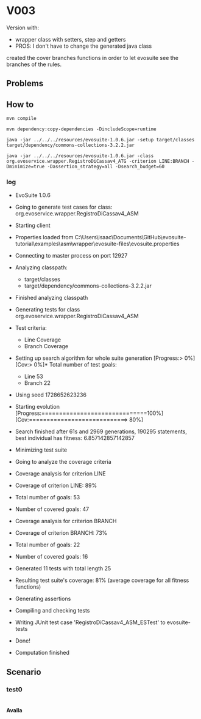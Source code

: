 # V003

Version with:
- wrapper class with setters, step and getters
- PROS: I don't have to change the generated java class

created the cover branches functions in order to let evosuite see the branches of the rules.

## Problems


## How to
```shell
mvn compile
```
```shell
mvn dependency:copy-dependencies -DincludeScope=runtime
```
```shell
java -jar ../../../resources/evosuite-1.0.6.jar -setup target/classes target/dependency/commons-collections-3.2.2.jar
```
```shell
java -jar ../../../resources/evosuite-1.0.6.jar -class org.evoservice.wrapper.RegistroDiCassav4_ATG -criterion LINE:BRANCH -Dminimize=true -Dassertion_strategy=all -Dsearch_budget=60
```

### log
* EvoSuite 1.0.6
* Going to generate test cases for class: org.evoservice.wrapper.RegistroDiCassav4_ASM
* Starting client
* Properties loaded from C:\Users\isaac\Documents\GitHub\evosuite-tutorial\examples\asm\wrapper\evosuite-files\evosuite.properties
* Connecting to master process on port 12927
* Analyzing classpath:
  - target/classes
  - target/dependency/commons-collections-3.2.2.jar
* Finished analyzing classpath
* Generating tests for class org.evoservice.wrapper.RegistroDiCassav4_ASM
* Test criteria:
  - Line Coverage
  - Branch Coverage
* Setting up search algorithm for whole suite generation
  [Progress:>                             0%] [Cov:>                                  0%]* Total number of test goals:
  - Line 53
  - Branch 22
* Using seed 1728652623236
* Starting evolution
  [Progress:==============================100%] [Cov:============================>      80%]
* Search finished after 61s and 2969 generations, 190295 statements, best individual has fitness: 6.857142857142857
* Minimizing test suite
* Going to analyze the coverage criteria
* Coverage analysis for criterion LINE
* Coverage of criterion LINE: 89%
* Total number of goals: 53
* Number of covered goals: 47
* Coverage analysis for criterion BRANCH
* Coverage of criterion BRANCH: 73%
* Total number of goals: 22
* Number of covered goals: 16
* Generated 11 tests with total length 25
* Resulting test suite's coverage: 81% (average coverage for all fitness functions)
* Generating assertions
* Compiling and checking tests
* Writing JUnit test case 'RegistroDiCassav4_ASM_ESTest' to evosuite-tests
* Done!

* Computation finished

## Scenario
### test0
```
```
#### Avalla
```
```
